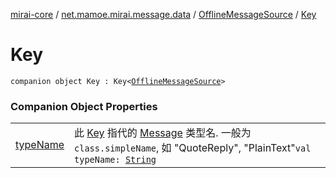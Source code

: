 [mirai-core](../../../index.md) / [net.mamoe.mirai.message.data](../../index.md) / [OfflineMessageSource](../index.md) / [Key](./index.md)

# Key

`companion object Key : Key<`[`OfflineMessageSource`](../index.md)`>`

### Companion Object Properties
|||
|:----------------------------------------------------------------------------------------|:---------------------------------------------------------------------------------------------------------------------------------------------------------------------------------------------------------|
| [typeName](type-name.md) | 此 [Key](../../-message/-key/index.md) 指代的 [Message](../../-message/index.md) 类型名. 一般为 `class.simpleName`, 如 "QuoteReply", "PlainText"`val typeName: `[`String`](https://kotlinlang.org/api/latest/jvm/stdlib/kotlin/-string/index.html) |

